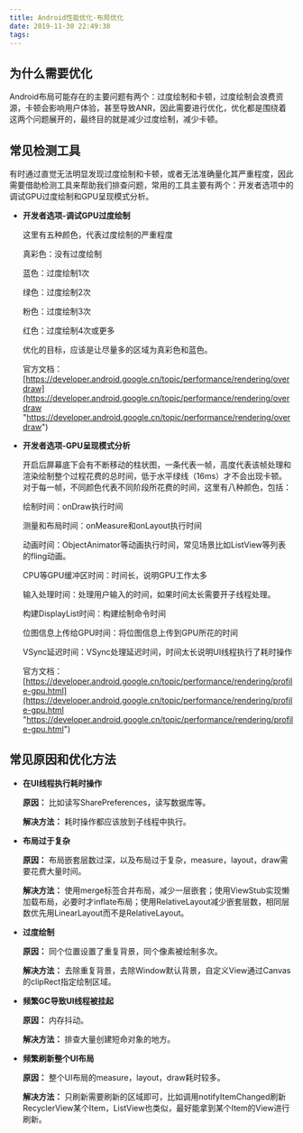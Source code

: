 ```yaml
---
title: Android性能优化-布局优化
date: 2019-11-30 22:49:38
tags:
---
```


## 为什么需要优化

Android布局可能存在的主要问题有两个：过度绘制和卡顿，过度绘制会浪费资源，卡顿会影响用户体验，甚至导致ANR，因此需要进行优化，优化都是围绕着这两个问题展开的，最终目的就是减少过度绘制，减少卡顿。

## 常见检测工具

有时通过直觉无法明显发现过度绘制和卡顿，或者无法准确量化其严重程度，因此需要借助检测工具来帮助我们排查问题，常用的工具主要有两个：开发者选项中的调试GPU过度绘制和GPU呈现模式分析。

* **开发者选项-调试GPU过度绘制**

	这里有五种颜色，代表过度绘制的严重程度

	真彩色：没有过度绘制
	
	蓝色：过度绘制1次

	绿色：过度绘制2次

	粉色：过度绘制3次

	红色：过度绘制4次或更多
	
	优化的目标，应该是让尽量多的区域为真彩色和蓝色。

	官方文档：[https://developer.android.google.cn/topic/performance/rendering/overdraw](https://developer.android.google.cn/topic/performance/rendering/overdraw "https://developer.android.google.cn/topic/performance/rendering/overdraw")

* **开发者选项-GPU呈现模式分析**

	开启后屏幕底下会有不断移动的柱状图，一条代表一帧，高度代表该帧处理和渲染绘制整个过程花费的总时间，低于水平绿线（16ms）才不会出现卡顿。
	对于每一帧，不同颜色代表不同阶段所花费的时间，这里有八种颜色，包括：

	绘制时间：onDraw执行时间
	
	测量和布局时间：onMeasure和onLayout执行时间

	动画时间：ObjectAnimator等动画执行时间，常见场景比如ListView等列表的fling动画。

	CPU等GPU缓冲区时间：时间长，说明GPU工作太多

	输入处理时间：处理用户输入的时间，如果时间太长需要开子线程处理。

	构建DisplayList时间：构建绘制命令时间

	位图信息上传给GPU时间：将位图信息上传到GPU所花的时间

	VSync延迟时间：VSync处理延迟时间，时间太长说明UI线程执行了耗时操作

	官方文档：[https://developer.android.google.cn/topic/performance/rendering/profile-gpu.html](https://developer.android.google.cn/topic/performance/rendering/profile-gpu.html "https://developer.android.google.cn/topic/performance/rendering/profile-gpu.html")

## 常见原因和优化方法

* **在UI线程执行耗时操作**

	**原因：** 比如读写SharePreferences，读写数据库等。

	**解决方法：** 耗时操作都应该放到子线程中执行。


* **布局过于复杂**

	**原因：** 布局嵌套层数过深，以及布局过于复杂，measure，layout，draw需要花费大量时间。

	**解决方法：** 使用merge标签合并布局，减少一层嵌套；使用ViewStub实现懒加载布局，必要时才inflate布局；使用RelativeLayout减少嵌套层数，相同层数优先用LinearLayout而不是RelativeLayout。


* **过度绘制**

	**原因：** 同个位置设置了重复背景，同个像素被绘制多次。

	**解决方法：** 去除重复背景，去除Window默认背景，自定义View通过Canvas的clipRect指定绘制区域。


* **频繁GC导致UI线程被挂起**

	**原因：** 内存抖动。

	**解决方法：** 排查大量创建短命对象的地方。


* **频繁刷新整个UI布局**
 
	**原因：** 整个UI布局的measure，layout，draw耗时较多。

	**解决方法：** 只刷新需要刷新的区域即可，比如调用notifyItemChanged刷新RecyclerView某个Item，ListView也类似，最好能拿到某个Item的View进行刷新。




